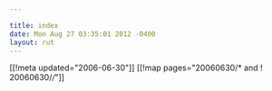 ```yaml
---

title: index
date: Mon Aug 27 03:35:01 2012 -0400
layout: rut
---
```


[[!meta updated="2006-06-30"]]
[[!map pages="20060630/* and ! 20060630/*/*"]]
